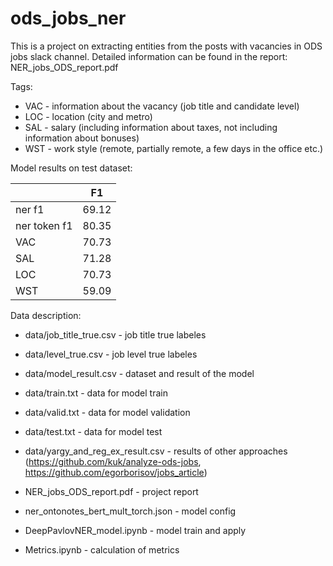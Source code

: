 # ods_jobs_ner
This is a project on extracting entities from the posts with vacancies in ODS jobs slack channel.
Detailed information can be found in the report: NER_jobs_ODS_report.pdf

Tags:
- VAC - information about the vacancy (job title and candidate level)
- LOC - location (city and metro)
- SAL - salary (including information about taxes, not including information
about bonuses)
- WST - work style (remote, partially remote, a few days in the office etc.)


Model results on test dataset:

|   | F1 |
| ------------- | ------------- |
| ner f1   | 69.12  |
| ner token f1  | 80.35  |
| VAC    | 70.73  |
| SAL  | 71.28  |
| LOC    | 70.73  |
| WST | 59.09  |


Data description:

- data/job_title_true.csv - job title true labeles
- data/level_true.csv - job level true labeles
- data/model_result.csv - dataset and result of the model
- data/train.txt - data for model train
- data/valid.txt - data for model validation
- data/test.txt - data for model test
- data/yargy_and_reg_ex_result.csv - results of other approaches (https://github.com/kuk/analyze-ods-jobs, https://github.com/egorborisov/jobs_article)


- NER_jobs_ODS_report.pdf - project report
- ner_ontonotes_bert_mult_torch.json - model config
- DeepPavlovNER_model.ipynb - model train and apply
- Metrics.ipynb - calculation of metrics



